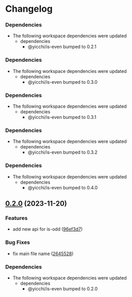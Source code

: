 # Changelog

### Dependencies

* The following workspace dependencies were updated
  * dependencies
    * @yicchi/is-even bumped to 0.2.1

### Dependencies

* The following workspace dependencies were updated
  * dependencies
    * @yicchi/is-even bumped to 0.3.0

### Dependencies

* The following workspace dependencies were updated
  * dependencies
    * @yicchi/is-even bumped to 0.3.1

### Dependencies

* The following workspace dependencies were updated
  * dependencies
    * @yicchi/is-even bumped to 0.3.2

### Dependencies

* The following workspace dependencies were updated
  * dependencies
    * @yicchi/is-even bumped to 0.4.0

## [0.2.0](https://github.com/YiCChi/front-monorepo/compare/is-odd-v0.1.0...is-odd-v0.2.0) (2023-11-20)


### Features

* add new api for is-odd ([96ef3d7](https://github.com/YiCChi/front-monorepo/commit/96ef3d7a6d419c35c20b4838b723d25c83467c1a))


### Bug Fixes

* fix main file name ([2645528](https://github.com/YiCChi/front-monorepo/commit/26455282d4efbf38c135846eb57e6ea7619237ef))


### Dependencies

* The following workspace dependencies were updated
  * dependencies
    * @yicchi/is-even bumped to 0.2.0
